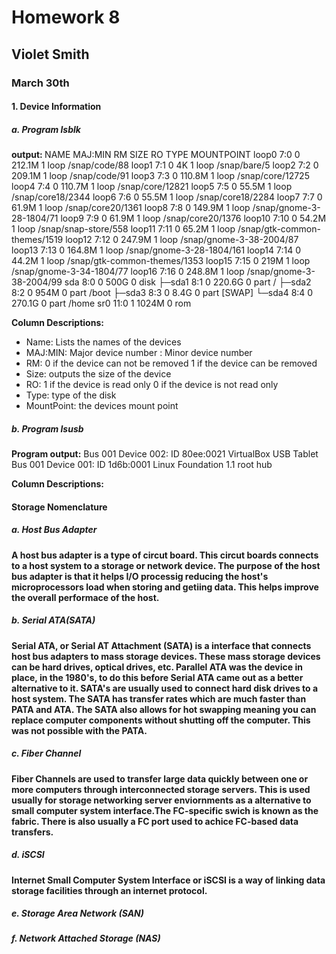 # Homework 8
## Violet Smith
### March 30th

#### 1. Device Information

##### a. Program lsblk
<b> output: </b>
NAME   MAJ:MIN RM   SIZE RO TYPE MOUNTPOINT
loop0    7:0    0 212.1M  1 loop /snap/code/88
loop1    7:1    0     4K  1 loop /snap/bare/5
loop2    7:2    0 209.1M  1 loop /snap/code/91
loop3    7:3    0 110.8M  1 loop /snap/core/12725
loop4    7:4    0 110.7M  1 loop /snap/core/12821
loop5    7:5    0  55.5M  1 loop /snap/core18/2344
loop6    7:6    0  55.5M  1 loop /snap/core18/2284
loop7    7:7    0  61.9M  1 loop /snap/core20/1361
loop8    7:8    0 149.9M  1 loop /snap/gnome-3-28-1804/71
loop9    7:9    0  61.9M  1 loop /snap/core20/1376
loop10   7:10   0  54.2M  1 loop /snap/snap-store/558
loop11   7:11   0  65.2M  1 loop /snap/gtk-common-themes/1519
loop12   7:12   0 247.9M  1 loop /snap/gnome-3-38-2004/87
loop13   7:13   0 164.8M  1 loop /snap/gnome-3-28-1804/161
loop14   7:14   0  44.2M  1 loop /snap/gtk-common-themes/1353
loop15   7:15   0   219M  1 loop /snap/gnome-3-34-1804/77
loop16   7:16   0 248.8M  1 loop /snap/gnome-3-38-2004/99
sda      8:0    0   500G  0 disk 
├─sda1   8:1    0 220.6G  0 part /
├─sda2   8:2    0   954M  0 part /boot
├─sda3   8:3    0   8.4G  0 part [SWAP]
└─sda4   8:4    0 270.1G  0 part /home
sr0     11:0    1  1024M  0 rom  


<b> Column Descriptions: </b>
- Name: Lists the names of the devices
- MAJ:MIN: Major device number : Minor device number
- RM: 0 if the device can not be removed 1 if the device can be removed
- Size: outputs the size of the device
- RO: 1 if the device is read only 0 if the device is not read only
- Type: type of the disk
- MountPoint: the devices mount point

##### b. Program lsusb

<b> Program output:</b>
Bus 001 Device 002: ID 80ee:0021 VirtualBox USB Tablet
Bus 001 Device 001: ID 1d6b:0001 Linux Foundation 1.1 root hub

<b> Column Descriptions: <b>

  
#### Storage Nomenclature

##### a. Host Bus Adapter
  <p> A host bus adapter is a type of circut board. This circut boards connects to a host system to a storage or network device. The purpose of the host bus adapter is that it helps I/O processig reducing the host's microprocessors load when storing and getiing data. This helps improve the overall performace of the host. </p>
  
##### b. Serial ATA(SATA)
   <p> Serial ATA, or Serial AT Attachment (SATA) is a interface that connects host bus adapters to mass storage devices. These mass storage devices can be hard drives, optical drives, etc. Parallel ATA was the device in place, in the 1980's, to do this before Serial ATA came out as a better alternative to it. SATA's are usually used to connect hard disk drives to a host system. The SATA has transfer rates which are much faster than PATA and ATA. The SATA also allows for hot swapping meaning you can replace computer components without shutting off the computer. This was not possible with the PATA. </p>
  
##### c. Fiber Channel
   <p> Fiber Channels are used to transfer large data quickly between one or more computers through interconnected storage servers. This is used usually for storage networking server enviornments as a alternative to small computer system interface.The FC-specific swich is known as the fabric. There is also usually a FC port used to achice FC-based data transfers.  </p>
  
##### d. iSCSI
   <p> Internet Small Computer System Interface or iSCSI is a way of linking data storage facilities through an internet protocol. </p>
  
##### e. Storage Area Network (SAN)
   <p> </p>
  
##### f. Network Attached Storage (NAS)
   <p> </p>
